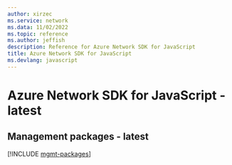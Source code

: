 ```yaml
---
author: xirzec
ms.service: network
ms.data: 11/02/2022
ms.topic: reference
ms.author: jeffish
description: Reference for Azure Network SDK for JavaScript
title: Azure Network SDK for JavaScript
ms.devlang: javascript
---
```

# Azure Network SDK for JavaScript - latest

## Management packages - latest
[!INCLUDE [mgmt-packages](network-mgmt-index.md)]